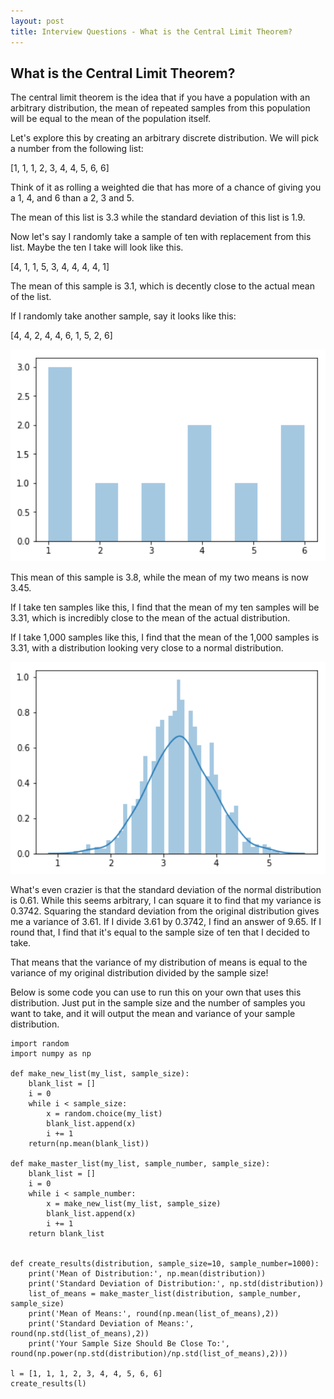 ```yaml
---
layout: post
title: Interview Questions - What is the Central Limit Theorem?
---
```


## What is the Central Limit Theorem?

The central limit theorem is the idea that if you have a population with an arbitrary distribution, the mean of repeated samples from this population will be equal to the mean of the population itself.

Let's explore this by creating an arbitrary discrete distribution. We will pick a number from the following list:

[1, 1, 1, 2, 3, 4, 4, 5, 6, 6]

Think of it as rolling a weighted die that has more of a chance of giving you a 1, 4, and 6 than a 2, 3 and 5.

The mean of this list is 3.3 while the standard deviation of this list is 1.9.

Now let's say I randomly take a sample of ten with replacement from this list. Maybe the ten I take will look like this.

[4, 1, 1, 5, 3, 4, 4, 4, 4, 1]

The mean of this sample is 3.1, which is decently close to the actual mean of the list.

If I randomly take another sample, say it looks like this:

[4, 4, 2, 4, 4, 6, 1, 5, 2, 6]

<img src="/../images/discrete_distribution.png" width="800" />

This mean of this sample is 3.8, while the mean of my two means is now 3.45.

If I take ten samples like this, I find that the mean of my ten samples will be 3.31, which is incredibly close to the mean of the actual distribution.

If I take 1,000 samples like this, I find that the mean of the 1,000 samples is 3.31, with a distribution looking very close to a normal distribution.

<img src="/../images/normal_distribution.png" width="800" />

What's even crazier is that the standard deviation of the normal distribution is 0.61. While this seems arbitrary, I can square it to find that my variance is 0.3742. Squaring the standard deviation from the original distribution gives me a variance of 3.61. If I divide 3.61 by 0.3742, I find an answer of 9.65. If I round that, I find that it's equal to the sample size of ten that I decided to take.

That means that the variance of my distribution of means is equal to the variance of my original distribution divided by the sample size!

Below is some code you can use to run this on your own that uses this distribution. Just put in the sample size and the number of samples you want to take, and it will output the mean and variance of your sample distribution.

```
import random
import numpy as np

def make_new_list(my_list, sample_size):
    blank_list = []
    i = 0
    while i < sample_size:
        x = random.choice(my_list)
        blank_list.append(x)
        i += 1
    return(np.mean(blank_list))

def make_master_list(my_list, sample_number, sample_size):
    blank_list = []
    i = 0
    while i < sample_number:
        x = make_new_list(my_list, sample_size)
        blank_list.append(x)
        i += 1
    return blank_list


def create_results(distribution, sample_size=10, sample_number=1000):
    print('Mean of Distribution:', np.mean(distribution))
    print('Standard Deviation of Distribution:', np.std(distribution))
    list_of_means = make_master_list(distribution, sample_number, sample_size)
    print('Mean of Means:', round(np.mean(list_of_means),2))
    print('Standard Deviation of Means:', round(np.std(list_of_means),2))
    print('Your Sample Size Should Be Close To:', round(np.power(np.std(distribution)/np.std(list_of_means),2)))

l = [1, 1, 1, 2, 3, 4, 4, 5, 6, 6]
create_results(l)
```


